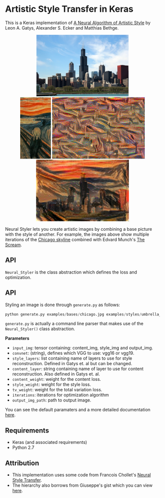 # Artistic Style Transfer in Keras

This is a Keras implementation of [A Neural Algorithm of Artistic Style](https://arxiv.org/abs/1508.06576) by Leon A. Gatys, Alexander S. Ecker and Matthias Bethge.

<div align='center'>
<img src = './examples/bases/chicago.jpg' height="200px">
</div>

<div align = 'center'>
<img src = './examples/thumbnail/the_scream.jpg' height = '200px'>
<img src = './examples/results/my_result_at_iteration_0.png' height = '200px'>
<img src = './examples/results/my_result_at_iteration_499.png' height = '200px'>
</div>

Neural Styler lets you create artistic images by combining a base picture with the style of another. For example, the images above show multiple iterations of the [Chicago skyline](http://www.nursing.uic.edu/sites/default/files/chicagoskyline_2.jpg) combined with Edvard Munch's [The Scream](https://en.wikipedia.org/wiki/The_Scream).

## API

`Neural_Styler` is the class abstraction which defines the loss and optimization.

## API

Styling an image is done through `generate.py` as follows:

```python
python generate.py examples/bases/chicago.jpg examples/styles/umbrella_girl.jpg examples/results/my_result
```

`generate.py` is actually a command line parser that makes use of the `Neural_Styler()` class abstraction.

**Parameters**

- `input_img`: tensor containing: content_img, style_img and output_img.
- `convnet`: (string), defines which VGG to use: vgg16 or vgg19.
- `style_layers`: list containing name of layers to use for style
  reconstruction. Defined in Gatys et. al but can be changed.
- `content_layer`: string containing name of layer to use for content
  reconstruction. Also defined in Gatys et. al.
- `content_weight`: weight for the content loss.
- `style_weight`: weight for the style loss.
- `tv_weight`: weight for the total variation loss.
- `iterations`: iterations for optimization algorithm
- `output_img_path`: path to output image.

You can see the default paramaters and a more detailed documentation [here]().

## Requirements

- Keras (and associated requirements)
- Python 2.7

## Attribution

- This implementation uses some code from Francois Chollet's [Neural Style Transfer](https://github.com/fchollet/keras/blob/master/examples/neural_style_transfer.py).
- The hierarchy also borrows from Giuseppe's gist which you can view [here](https://gist.github.com/giuseppebonaccorso/ef09a03424c9a49ae9b087bd364a5813).
